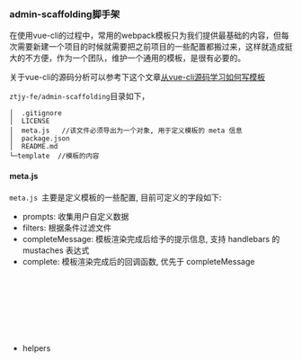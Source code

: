 ### admin-scaffolding脚手架

在使用vue-cli的过程中，常用的webpack模板只为我们提供最基础的内容，但每次需要新建一个项目的时候就需要把之前项目的一些配置都搬过来，这样就造成挺大的不方便，作为一个团队，维护一个通用的模板，是很有必要的。  

关于vue-cli的源码分析可以参考下这个文章[从vue-cli源码学习如何写模板](https://github.com/dwqs/blog/issues/56 )  


``ztjy-fe/admin-scaffolding``目录如下，

```
│  .gitignore
│  LICENSE
│  meta.js   //该文件必须导出为一个对象, 用于定义模板的 meta 信息
│  package.json
│  README.md
└─template  //模板的内容
```
#### meta.js

``meta.js ``主要是定义模板的一些配置, 目前可定义的字段如下:

- prompts<Object>: 收集用户自定义数据
- filters<Object>: 根据条件过滤文件
- completeMessage<String>: 模板渲染完成后给予的提示信息, 支持 handlebars 的 mustaches 表达式
- complete<Function>: 模板渲染完成后的回调函数, 优先于 completeMessage
- helpers<Object>: 自定义的 Handlebars 辅助函数

#### prompts

看下 ``prompts``的代码
```
"prompts": {
	"name": {
		"type": "string",
		"required": true,
		"message": "Project name"  
	},
	"description": {  
		"type": "string",
		"required": false,
		"message": "Project description",
		"default": "A Vue.js project"
	},
	"author": {
		"type": "string",
		"message": "Author"
	},
	"VueLazyload":{
		"type": "confirm",
		"message": "是否安装图片延迟加载插件VueLazyload？"
	},
	"tabs":{
		"type": "confirm",
		"message": "是否采用tabs形式加载路由组件？"
	}
	...
}

```
所有的用户输入完成之后, ``template`` 目录下的所有文件将会用 ``Handlebars``（[了解相关的语法点这里](http://handlebarsjs.com/)） 进行渲染. 用户输入的数据会作为模板渲染时的使用数据,例如，在``cmd``选择使用``VueLazyload``后，

```
	"VueLazyload":{
		"type": "confirm",
		"message": "是否安装图片延迟加载插件VueLazyload？"
	}
```

安装过程中，就会询问是否安装``VueLazyload``插件


#### helper

上面的``if_eq``，还有源码中的``unless_eq``是原本vue-cli中注册的辅助函数，在vue-cli中的generate.js：

```
# vue-cli/lib/generate.js

//...

// register handlebars helper
Handlebars.registerHelper('if_eq', function (a, b, opts) {
return a === b
	? opts.fn(this)
	: opts.inverse(this)
})

Handlebars.registerHelper('unless_eq', function (a, b, opts) {
return a === b
	? opts.inverse(this)
	: opts.fn(this)
})
```
类似的，你也可以自定义一些函数，方便你自己去处理一些数据，在``meta.js``中``helpers``对象中可以加入自己的方法，如源码中就有注册一个``if_or``的方法,你在文件中就可以用``{{#if_or a b}}{{/if_or}}``去使用

```
"helpers": {
	"if_or": function (v1, v2, options) {
		if (v1 || v2) {
			return options.fn(this);
		}

		return options.inverse(this);
	}
},
```

#### filters
``filters`` 是根据条件过滤文件，源码:
```
 "filters": {
	"src/assets/images/lazyload/*": "VueLazyload"  //例如上面的 VueLazyload 为true的时候，就会加入这个目录
}
```
后续的话只需要将自己需要的文件跟文件夹，加入到``template/src``

最后,提交到github自己的分支上，就可以使用了

```
szy create project-name

```
#### github地址
[https://github.com/ztjy-fe/admin-scaffolding](https://github.com/ztjy-fe/admin-scaffolding)

#### 参考：  
[vue-cli webpack的配置详解](http://blog.csdn.net/hongchh/article/details/55113751 )  
[从vue-cli源码学习如何写模板 ](https://github.com/dwqs/blog/issues/56)  
